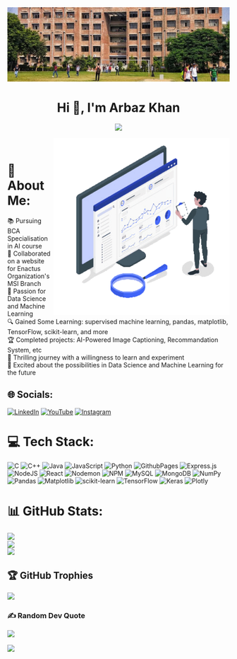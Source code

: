 <img src="./msit.jpeg">

<h1 align="center">Hi 👋, I'm Arbaz Khan</h1> 
<a href="https://github.com/Arbazkhan-cs">
  <p align="center">
  <img src="https://readme-typing-svg.demolab.com/?lines=A%20Passionate%20Data%20Scienctist%20And%20Machine%20Learning%20Engineer&center=true&width=800&height=40&color=ffffff&vCenter=true&pause=1000&size=25" /> <br> 
  </p>
</a> 

<a href="https://github.com/Arbazkhan-cs">
  <img align="right" alt="Codding" width="400" src="https://github.com/Arbazkhan-cs/Arbazkhan-cs/blob/main/Site-Stats-unscreen.gif">
</a> <br>

# 💫 About Me:
📚 Pursuing BCA Specialisation in AI course<br>🤝 Collaborated on a website for Enactus Organization's MSI Branch<br>🧠 Passion for Data Science and Machine Learning<br>🔍 Gained Some Learning: supervised machine learning, pandas, matplotlib, TensorFlow, scikit-learn, and more<br>🏆 Completed projects: AI-Powered Image Captioning, Recommandation System, etc<br>🌟 Thrilling journey with a willingness to learn and experiment<br>🚀 Excited about the possibilities in Data Science and Machine Learning for the future 


## 🌐 Socials:
[![LinkedIn](https://img.shields.io/badge/LinkedIn-%230077B5.svg?logo=linkedin&logoColor=white)](https://linkedin.com/in/arbazkhan-cs) [![YouTube](https://img.shields.io/badge/YouTube-%23FF0000.svg?logo=YouTube&logoColor=white)](https://youtube.com/@InstantCoder-ev9pg) [![Instagram](https://img.shields.io/badge/Instagram-%23E4405F.svg?logo=Instagram&logoColor=white)](https://instagram.com/arbazkhaan.cs) 


# 💻 Tech Stack:
![C](https://img.shields.io/badge/c-%2300599C.svg?style=for-the-badge&logo=c&logoColor=white) ![C++](https://img.shields.io/badge/c++-%2300599C.svg?style=for-the-badge&logo=c%2B%2B&logoColor=white) ![Java](https://img.shields.io/badge/java-%23ED8B00.svg?style=for-the-badge&logo=openjdk&logoColor=white) ![JavaScript](https://img.shields.io/badge/javascript-%23323330.svg?style=for-the-badge&logo=javascript&logoColor=%23F7DF1E) ![Python](https://img.shields.io/badge/python-3670A0?style=for-the-badge&logo=python&logoColor=ffdd54) ![GithubPages](https://img.shields.io/badge/github%20pages-121013?style=for-the-badge&logo=github&logoColor=white) ![Express.js](https://img.shields.io/badge/express.js-%23404d59.svg?style=for-the-badge&logo=express&logoColor=%2361DAFB) ![NodeJS](https://img.shields.io/badge/node.js-6DA55F?style=for-the-badge&logo=node.js&logoColor=white) ![React](https://img.shields.io/badge/react-%2320232a.svg?style=for-the-badge&logo=react&logoColor=%2361DAFB) ![Nodemon](https://img.shields.io/badge/NODEMON-%23323330.svg?style=for-the-badge&logo=nodemon&logoColor=%BBDEAD) ![NPM](https://img.shields.io/badge/NPM-%23CB3837.svg?style=for-the-badge&logo=npm&logoColor=white) ![MySQL](https://img.shields.io/badge/mysql-%2300000f.svg?style=for-the-badge&logo=mysql&logoColor=white) ![MongoDB](https://img.shields.io/badge/MongoDB-%234ea94b.svg?style=for-the-badge&logo=mongodb&logoColor=white) ![NumPy](https://img.shields.io/badge/numpy-%23013243.svg?style=for-the-badge&logo=numpy&logoColor=white) ![Pandas](https://img.shields.io/badge/pandas-%23150458.svg?style=for-the-badge&logo=pandas&logoColor=white) ![Matplotlib](https://img.shields.io/badge/Matplotlib-%23ffffff.svg?style=for-the-badge&logo=Matplotlib&logoColor=black) ![scikit-learn](https://img.shields.io/badge/scikit--learn-%23F7931E.svg?style=for-the-badge&logo=scikit-learn&logoColor=white) ![TensorFlow](https://img.shields.io/badge/TensorFlow-%23FF6F00.svg?style=for-the-badge&logo=TensorFlow&logoColor=white) ![Keras](https://img.shields.io/badge/Keras-%23D00000.svg?style=for-the-badge&logo=Keras&logoColor=white) ![Plotly](https://img.shields.io/badge/Plotly-%233F4F75.svg?style=for-the-badge&logo=plotly&logoColor=white)

# 📊 GitHub Stats:
<a href="https://github.com/Arbazkhan-cs" align="center">
  <img src="https://github-readme-stats.vercel.app/api?username=arbazkhan-cs&theme=highcontrast&hide_border=false&include_all_commits=false&count_private=false" align="center"><br/>
  <img src="https://github-readme-streak-stats.herokuapp.com/?user=arbazkhan-cs&theme=highcontrast&hide_border=false" align="center"><br/>
  <img src="https://github-readme-activity-graph.vercel.app/graph?username=Arbazkhan-cs&theme=react-dark">
</a>


## 🏆 GitHub Trophies
![](https://github-profile-trophy.vercel.app/?username=arbazkhan-cs&theme=juicyfresh&no-frame=false&no-bg=true&margin-w=4)

<!-- 
## 🐍 Snake eating my contribution graph
![snake gif](https://github.com/Arbazkhan-cs/Arbazkhan-cs/blob/output/github-contribution-grid-snake.gif)
-->
### ✍️ Random Dev Quote
![](https://quotes-github-readme.vercel.app/api?type=horizontal&theme=radical)

[![](https://visitcount.itsvg.in/api?id=arbazkhan-cs&icon=0&color=0)](https://visitcount.itsvg.in)

